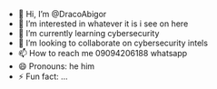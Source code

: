 - 👋 Hi, I’m @DracoAbigor
- 👀 I’m interested in whatever it is i see on here
- 🌱 I’m currently learning cybersecurity
- 💞️ I’m looking to collaborate on cybersecurity intels
- 📫 How to reach me 09094206188 whatsapp
- 😄 Pronouns: he him
- ⚡ Fun fact: ...

<!---
Draco7771818/Draco7771818 is a ✨ special ✨ repository because its `README.md` (this file) appears on your GitHub profile.
You can click the Preview link to take a look at your changes.
--->
